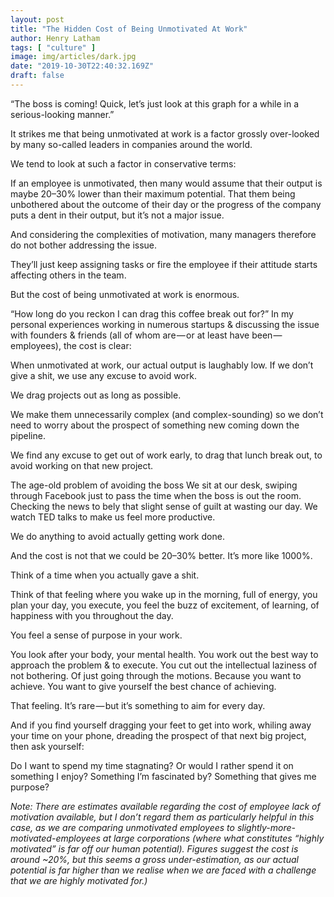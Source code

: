 ```yaml
---
layout: post
title: "The Hidden Cost of Being Unmotivated At Work"
author: Henry Latham
tags: [ "culture" ]
image: img/articles/dark.jpg
date: "2019-10-30T22:40:32.169Z"
draft: false
---
```



“The boss is coming! Quick, let’s just look at this graph for a while in a serious-looking manner.”

It strikes me that being unmotivated at work is a factor grossly over-looked by many so-called leaders in companies around the world.

We tend to look at such a factor in conservative terms:

If an employee is unmotivated, then many would assume that their output is maybe 20–30% lower than their maximum potential. That them being unbothered about the outcome of their day or the progress of the company puts a dent in their output, but it’s not a major issue.

And considering the complexities of motivation, many managers therefore do not bother addressing the issue.

They’ll just keep assigning tasks or fire the employee if their attitude starts affecting others in the team.

But the cost of being unmotivated at work is enormous.


“How long do you reckon I can drag this coffee break out for?”
In my personal experiences working in numerous startups & discussing the issue with founders & friends (all of whom are — or at least have been — employees), the cost is clear:

When unmotivated at work, our actual output is laughably low. If we don’t give a shit, we use any excuse to avoid work.

We drag projects out as long as possible.

We make them unnecessarily complex (and complex-sounding) so we don’t need to worry about the prospect of something new coming down the pipeline.

We find any excuse to get out of work early, to drag that lunch break out, to avoid working on that new project.


The age-old problem of avoiding the boss
We sit at our desk, swiping through Facebook just to pass the time when the boss is out the room. Checking the news to bely that slight sense of guilt at wasting our day. We watch TED talks to make us feel more productive.

We do anything to avoid actually getting work done.

And the cost is not that we could be 20–30% better. It’s more like 1000%.

Think of a time when you actually gave a shit.

Think of that feeling where you wake up in the morning, full of energy, you plan your day, you execute, you feel the buzz of excitement, of learning, of happiness with you throughout the day.

You feel a sense of purpose in your work.

You look after your body, your mental health. You work out the best way to approach the problem & to execute. You cut out the intellectual laziness of not bothering. Of just going through the motions. Because you want to achieve. You want to give yourself the best chance of achieving.

That feeling. It’s rare — but it’s something to aim for every day.

And if you find yourself dragging your feet to get into work, whiling away your time on your phone, dreading the prospect of that next big project, then ask yourself:

Do I want to spend my time stagnating? Or would I rather spend it on something I enjoy? Something I’m fascinated by? Something that gives me purpose?

*Note: There are estimates available regarding the cost of employee lack of motivation available, but I don’t regard them as particularly helpful in this case, as we are comparing unmotivated employees to slightly-more-motivated-employees at large corporations (where what constitutes “highly motivated” is far off our human potential). Figures suggest the cost is around ~20%, but this seems a gross under-estimation, as our actual potential is far higher than we realise when we are faced with a challenge that we are highly motivated for.)*
